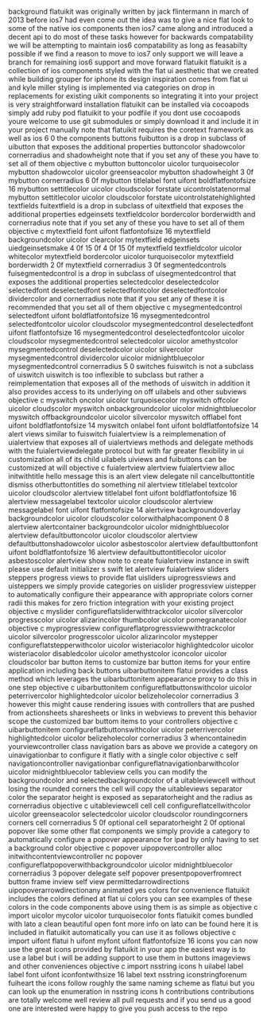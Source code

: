 background flatuikit was originally written by jack flintermann in march of 2013 before ios7 had even come out the idea was to give a nice flat look to some of the native ios components then ios7 came along and introduced a decent api to do most of these tasks however for backwards compatability we will be attempting to maintain ios6 compatability as long as feasabilty possible if we find a reason to move to ios7 only support we will leave a branch for remaining ios6 support and move forward flatuikit flatuikit is a collection of ios components styled with the flat ui aesthetic that we created while building grouper for iphone its design inspiration comes from flat ui and kyle miller styling is implemented via categories on drop in replacements for existing uikit components so integrating it into your project is very straightforward installation flatuikit can be installed via cocoapods simply add ruby pod flatuikit to your podfile if you dont use cocoapods youre welcome to use git submodules or simply download it and include it in your project manually note that flatuikit requires the coretext framework as well as ios 6 0 the components buttons fuibutton is a drop in subclass of uibutton that exposes the additional properties buttoncolor shadowcolor cornerradius and shadowheight note that if you set any of these you have to set all of them objective c mybutton buttoncolor uicolor turquoisecolor mybutton shadowcolor uicolor greenseacolor mybutton shadowheight 3 0f mybutton cornerradius 6 0f mybutton titlelabel font uifont boldflatfontofsize 16 mybutton settitlecolor uicolor cloudscolor forstate uicontrolstatenormal mybutton settitlecolor uicolor cloudscolor forstate uicontrolstatehighlighted textfields fuitextfield is a drop in subclass of uitextfield that exposes the additional properties edgeinsets textfieldcolor bordercolor borderwidth and cornerradius note that if you set any of these you have to set all of them objective c mytextfield font uifont flatfontofsize 16 mytextfield backgroundcolor uicolor clearcolor mytextfield edgeinsets uiedgeinsetsmake 4 0f 15 0f 4 0f 15 0f mytextfield textfieldcolor uicolor whitecolor mytextfield bordercolor uicolor turquoisecolor mytextfield borderwidth 2 0f mytextfield cornerradius 3 0f segmentedcontrols fuisegmentedcontrol is a drop in subclass of uisegmentedcontrol that exposes the additional properties selectedcolor deselectedcolor selectedfont deselectedfont selectedfontcolor deselectedfontcolor dividercolor and cornerradius note that if you set any of these it is recommended that you set all of them objective c mysegmentedcontrol selectedfont uifont boldflatfontofsize 16 mysegmentedcontrol selectedfontcolor uicolor cloudscolor mysegmentedcontrol deselectedfont uifont flatfontofsize 16 mysegmentedcontrol deselectedfontcolor uicolor cloudscolor mysegmentedcontrol selectedcolor uicolor amethystcolor mysegmentedcontrol deselectedcolor uicolor silvercolor mysegmentedcontrol dividercolor uicolor midnightbluecolor mysegmentedcontrol cornerradius 5 0 switches fuiswitch is not a subclass of uiswitch uiswitch is too inflexible to subclass but rather a reimplementation that exposes all of the methods of uiswitch in addition it also provides access to its underlying on off uilabels and other subviews objective c myswitch oncolor uicolor turquoisecolor myswitch offcolor uicolor cloudscolor myswitch onbackgroundcolor uicolor midnightbluecolor myswitch offbackgroundcolor uicolor silvercolor myswitch offlabel font uifont boldflatfontofsize 14 myswitch onlabel font uifont boldflatfontofsize 14 alert views similar to fuiswitch fuialertview is a reimplemenation of uialertview that exposes all of uialertviews methods and delegate methods with the fuialertviewdelegate protocol but with far greater flexibility in ui customization all of its child uilabels uiviews and fuibuttons can be customized at will objective c fuialertview alertview fuialertview alloc initwithtitle hello message this is an alert view delegate nil cancelbuttontitle dismiss otherbuttontitles do something nil alertview titlelabel textcolor uicolor cloudscolor alertview titlelabel font uifont boldflatfontofsize 16 alertview messagelabel textcolor uicolor cloudscolor alertview messagelabel font uifont flatfontofsize 14 alertview backgroundoverlay backgroundcolor uicolor cloudscolor colorwithalphacomponent 0 8 alertview alertcontainer backgroundcolor uicolor midnightbluecolor alertview defaultbuttoncolor uicolor cloudscolor alertview defaultbuttonshadowcolor uicolor asbestoscolor alertview defaultbuttonfont uifont boldflatfontofsize 16 alertview defaultbuttontitlecolor uicolor asbestoscolor alertview show note to create fuialertview instance in swift please use default initializer s swift let alertview fuialertview sliders steppers progress views to provide flat uisliders uiprogressviews and uisteppers we simply provide categories on uislider progressview uistepper to automatically configure their appearance with appropriate colors corner radii this makes for zero friction integration with your existing project objective c myslider configureflatsliderwithtrackcolor uicolor silvercolor progresscolor uicolor alizarincolor thumbcolor uicolor pomegranatecolor objective c myprogressview configureflatprogressviewwithtrackcolor uicolor silvercolor progresscolor uicolor alizarincolor mystepper configureflatstepperwithcolor uicolor wisteriacolor highlightedcolor uicolor wisteriacolor disabledcolor uicolor amethystcolor iconcolor uicolor cloudscolor bar button items to customize bar button items for your entire application including back buttons uibarbuttonitem flatui provides a class method which leverages the uibarbuttonitem appearance proxy to do this in one step objective c uibarbuttonitem configureflatbuttonswithcolor uicolor peterrivercolor highlightedcolor uicolor belizeholecolor cornerradius 3 however this might cause rendering issues with controllers that are pushed from actionsheets sharesheets or links in webviews to prevent this behavior scope the customized bar buttom items to your controllers objective c uibarbuttonitem configureflatbuttonswithcolor uicolor peterrivercolor highlightedcolor uicolor belizeholecolor cornerradius 3 whencontainedin yourviewcontroller class navigation bars as above we provide a category on uinavigationbar to configure it flatly with a single color objective c self navigationcontroller navigationbar configureflatnavigationbarwithcolor uicolor midnightbluecolor tableview cells you can modify the backgroundcolor and selectedbackgroundcolor of a uitableviewcell without losing the rounded corners the cell will copy the uitableviews separator color the separator height is exposed as separatorheight and the radius as cornerradius objective c uitableviewcell cell cell configureflatcellwithcolor uicolor greenseacolor selectedcolor uicolor cloudscolor roundingcorners corners cell cornerradius 5 0f optional cell separatorheight 2 0f optional popover like some other flat components we simply provide a category to automatically configure a popover appearance for ipad by only having to set a background color objective c popover uipopovercontroller alloc initwithcontentviewcontroller nc popover configureflatpopoverwithbackgroundcolor uicolor midnightbluecolor cornerradius 3 popover delegate self popover presentpopoverfromrect button frame inview self view permittedarrowdirections uipopoverarrowdirectionany animated yes colors for convenience flatuikit includes the colors defined at flat ui colors you can see examples of these colors in the code components above using them is as simple as objective c import uicolor mycolor uicolor turquoisecolor fonts flatuikit comes bundled with lato a clean beautiful open font more info on lato can be found here it is included in flatuikit automatically you can use it as follows objective c import uifont flatui h uifont myfont uifont flatfontofsize 16 icons you can now use the great icons provided by flatuikit in your app the easiest way is to use a label but i will be adding support to use them in buttons imageviews and other conveniences objective c import nsstring icons h uilabel label label font uifont iconfontwithsize 16 label text nsstring iconstringforenum fuiheart the icons follow roughly the same naming scheme as flatui but you can look up the enumeration in nsstring icons h contributions contributions are totally welcome well review all pull requests and if you send us a good one are interested were happy to give you push access to the repo
